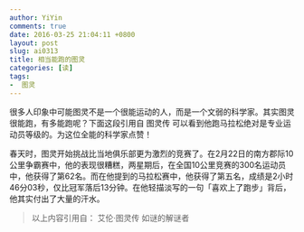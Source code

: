 ```yaml
---
author: YiYin
comments: true
date: 2016-03-25 21:04:11 +0800
layout: post
slug: ai0313
title: 相当能跑的图灵
categories: [读]
tags:
-  图灵
---
```

<div class="commentsonquote">
<div class="yizi">很多人印象中可能图灵不是一个很能运动的人，而是一个文弱的科学家。其实图灵很能跑，有多能跑呢？下面这段引用自 图灵传 可以看到他跑马拉松绝对是专业运动员等级的。为这位全能的科学家点赞！</div>
</div>

春天时，图灵开始挑战比当地俱乐部更为激烈的竞赛了。在2月22日的南方郡际10公里争霸赛中，他的表现很糟糕，两星期后，在全国10公里竞赛的300名运动员中，他获得了第62名。而在他提到的马拉松赛中，他获得了第五名，成绩是2小时46分03秒，仅比冠军落后13分钟。在他轻描淡写的一句「喜欢上了跑步」背后，他其实付出了大量的汗水。
<div class="quote"> <blockquote>
    	以上内容引用自： 艾伦·图灵传 如谜的解谜者
    </blockquote>
</div>

